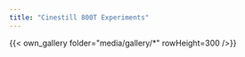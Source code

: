 ```yaml
---
title: "Cinestill 800T Experiments"
---
```


<!--
{{< gallery match="media/gallery/*" sortOrder="desc" rowHeight="200" margins="5" thumbnailResizeOptions="100x100 q90 Lanczos" showExif=true previewType="blur" embedPreview=true loadJQuery=true >}}
-->

{{< own_gallery folder="media/gallery/*" rowHeight=300 />}}